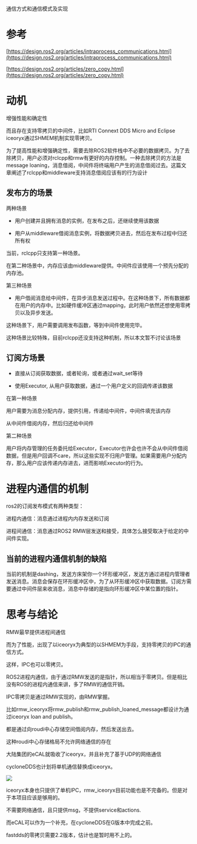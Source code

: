通信方式和通信模式及实现

# 参考

[https://design.ros2.org/articles/intraprocess_communications.html](https://design.ros2.org/articles/intraprocess_communications.html)

[https://design.ros2.org/articles/zero_copy.html](https://design.ros2.org/articles/zero_copy.html)

# 动机

增强性能和确定性

而且存在支持零拷贝的中间件，比如RTI Connext DDS Micro and Eclipse iceoryx通过SHMEM机制实现零拷贝。

为了提高性能和增强确定性，需要去除ROS2软件栈中不必要的数据拷贝。为了去除拷贝，用户必须对rclcpp和rmw有更好的内存控制。一种去除拷贝的方法是message loaning，消息借阅，中间件将终端用户产生的消息借阅过去。这篇文章阐述了rclcpp和middleware支持消息借阅应该有的行为设计

## 发布方的场景

两种场景

- 用户创建并且拥有消息的实例，在发布之后，还继续使用该数据

- 用户从middleware借阅消息实例，将数据拷贝进去，然后在发布过程中归还所有权

当前，rclcpp只支持第一种场景。

在第二种场景中，内存应该由middleware提供。中间件应该使用一个预先分配的内存池。

第三种场景

- 用户借阅消息给中间件，在异步消息发送过程中。在这种场景下，所有数据都在用户的内存中。比如硬件缓冲区通过mapping，此时用户依然还想使用零拷贝以及异步发送。

这种场景下，用户需要调用发布函数，等到中间件使用完毕。

这种场景比较特殊，目前rclcpp还没支持这种机制，所以本文暂不讨论该场景

## 订阅方场景

- 直接从订阅获取数据，或者轮询，或者通过wait_set等待

- 使用Executor, 从用户获取数据，通过一个用户定义的回调传递该数据

在第一种场景

用户需要为消息分配内存，提供引用，传递给中间件，中间件填充该内存

从中间件借阅内存，然后归还给中间件

第二种场景

用户将内存管理的任务委托给Executor，Executor也许会也许不会从中间件借阅数据，但是用户回调不care，所以这些实现不归用户管理。如果需要用户分配内存，那么用户应该传递内存进去，进而影响Executor的行为。

# 进程内通信的机制

ros2的订阅发布模式有两种类型：

进程内通信：消息通过进程内内存发送和订阅

进程间通信：消息通过ROS2 RMW层发送和接受，具体怎么接受取决于给定的中间件实现。

## 当前的进程内通信机制的缺陷

当前的机制是dashing，发送方床架你一个环形缓冲区，发送方通过进程内管理者发送消息。消息会保存在环形缓冲区中，为了从环形缓冲区中获取数据。订阅方需要通过中间件层来收消息，消息中存储的是指向环形缓冲区中某位置的指针。

# 思考与结论

RMW最早提供进程间通信

而为了性能，出现了以iceoryx为典型的以SHMEM为手段，支持零拷贝的IPC的通信方式。

这样，IPC也可以零拷贝。

ROS2进程内通信，由于通过RMW发送的是指针，所以相当于零拷贝。但是相比没有ROS的进程内通信来讲，多了RMW的通信开销。

IPC零拷贝是通过RMW实现的，由RMW掌握。

比如rmw_iceoryx将rmw_publish和rmw_publish_loaned_message都设计为通过iceoryx loan and publish。

都是通过向roudi中心存储空间借阅内存，然后发送出去。

这种roudi中心存储格局不允许网络通信的存在

大陆集团的eCAL就吸收了iceoryx，并且补充了基于UDP的网络通信

cycloneDDS也计划将单机通信替换成iceoryx。

![](https://tcs.teambition.net/storage/3126d1288da6db6bae8795ff6eca102f3201?Signature=eyJhbGciOiJIUzI1NiIsInR5cCI6IkpXVCJ9.eyJBcHBJRCI6IjU5Mzc3MGZmODM5NjMyMDAyZTAzNThmMSIsIl9hcHBJZCI6IjU5Mzc3MGZmODM5NjMyMDAyZTAzNThmMSIsIl9vcmdhbml6YXRpb25JZCI6IiIsImV4cCI6MTY3MTc4NTY1MywiaWF0IjoxNjcxMTgwODUzLCJyZXNvdXJjZSI6Ii9zdG9yYWdlLzMxMjZkMTI4OGRhNmRiNmJhZTg3OTVmZjZlY2ExMDJmMzIwMSJ9.cVu0HBY_w2YhqUzVve8bX1P8fXFzfKZ3RB8UgDwYGmc&download=image.png "")

iceoryx本身也只提供了单机IPC，rmw_iceoryx目前功能也是不完备的。但是对于本项目应该是够用的。

不需要网络通信，且只提供msg，不提供service和actions.

而eCAL可以作为一个补充，在cycloneDDS在G版本中完成之前。

fastdds的零拷贝需要2.2版本，估计也是暂时用不上的。
